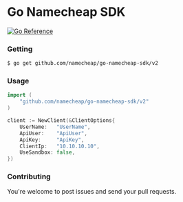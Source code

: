 # Go Namecheap SDK

[![Go Reference](https://pkg.go.dev/badge/github.com/namecheap/go-namecheap-sdk.svg)](https://pkg.go.dev/github.com/namecheap/go-namecheap-sdk/v2)

### Getting

```sh
$ go get github.com/namecheap/go-namecheap-sdk/v2
```

### Usage

```go
import (
    "github.com/namecheap/go-namecheap-sdk/v2"
)

client := NewClient(&ClientOptions{
    UserName:   "UserName",
    ApiUser:    "ApiUser",
    ApiKey:     "ApiKey",
    ClientIp:   "10.10.10.10",
    UseSandbox: false,
})
```

### Contributing

You're welcome to post issues and send your pull requests.
